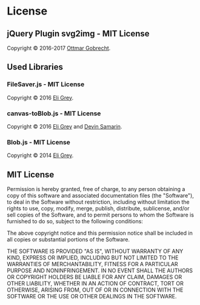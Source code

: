 # License

## jQuery Plugin svg2img - MIT License
Copyright © 2016-2017 [Ottmar Gobrecht][1].

## Used Libraries

### FileSaver.js - MIT License
Copyright © 2016 [Eli Grey][2].

### canvas-toBlob.js - MIT License
Copyright © 2016 [Eli Grey][2] and [Devin Samarin][3].

### Blob.js - MIT License
Copyright © 2014 [Eli Grey][2].

## MIT License

Permission is hereby granted, free of charge, to any person obtaining a copy of this software and associated documentation files (the "Software"), to deal in the Software without restriction, including without limitation the rights to use, copy, modify, merge, publish, distribute, sublicense, and/or sell copies of the Software, and to permit persons to whom the Software is furnished to do so, subject to the following conditions:

The above copyright notice and this permission notice shall be included in all copies or substantial portions of the Software.

THE SOFTWARE IS PROVIDED "AS IS", WITHOUT WARRANTY OF ANY KIND, EXPRESS OR IMPLIED, INCLUDING BUT NOT LIMITED TO THE WARRANTIES OF MERCHANTABILITY, FITNESS FOR A PARTICULAR PURPOSE AND NONINFRINGEMENT. IN NO EVENT SHALL THE AUTHORS OR COPYRIGHT HOLDERS BE LIABLE FOR ANY CLAIM, DAMAGES OR OTHER LIABILITY, WHETHER IN AN ACTION OF CONTRACT, TORT OR OTHERWISE, ARISING FROM, OUT OF OR IN CONNECTION WITH THE SOFTWARE OR THE USE OR OTHER DEALINGS IN THE SOFTWARE.


[1]: https://github.com/ogobrecht  
[2]: http://eligrey.com
[3]: https://github.com/dsamarin  
